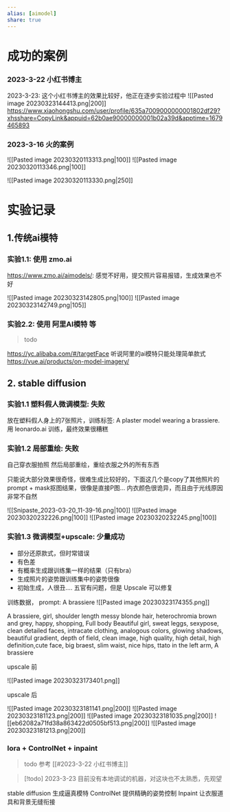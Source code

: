 ```yaml
---
alias: [aimodel]
share: true
---
```


# 成功的案例

### 2023-3-22 小红书博主
2023-3-23: 这个小红书博主的效果比较好，他正在逐步实验过程中
![[Pasted image 20230323144413.png|200]]
https://www.xiaohongshu.com/user/profile/635a7009000000001802df29?xhsshare=CopyLink&appuid=62b0ae90000000001b02a39d&apptime=1679465893


### 2023-3-16 火的案例

![[Pasted image 20230320113313.png|100]] ![[Pasted image 20230320113346.png|100]]

![[Pasted image 20230320113330.png|250]]


# 实验记录


## 1.传统ai模特
### 实验1.1: 使用 zmo.ai
https://www.zmo.ai/aimodels/: 感觉不好用，提交照片容易报错，生成效果也不好

![[Pasted image 20230323142805.png|100]] ![[Pasted image 20230323142749.png|105]]

### 实验2.2: 使用 阿里AI模特 等
> todo

https://yc.alibaba.com/#/targetFace 听说阿里的ai模特只能处理简单款式
https://vue.ai/products/on-model-imagery/

## 2. stable diffusion
### 实验1.1 塑料假人微调模型: 失败
放在塑料假人身上的7张照片，训练标签: A plaster model wearing a brassiere. 用 leonardo.ai 训练，最终效果很糟糕

### 实验1.2 局部重绘: 失败

自己穿衣服拍照 然后局部重绘，重绘衣服之外的所有东西

只能说大部分效果很奇怪，很难生成比较好的，下面这几个是copy了其他照片的 prompt + mask抠图结果，很像是直接P图...  内衣颜色很诡异，而且由于光线原因非常不自然

![[Snipaste_2023-03-20_11-39-16.png|100]] ![[Pasted image 20230320232226.png|100]] ![[Pasted image 20230320232245.png|100]] 

### 实验1.3 微调模型+upscale: 少量成功

- 部分还原款式，但时常错误
- 有色差
- 有概率生成跟训练集一样的结果（只有bra）
- 生成照片的姿势跟训练集中的姿势很像
- 初始生成，人很丑.... 五官有问题，但是 Upscale 可以修复

训练数据， prompt: A brassiere
![[Pasted image 20230323174355.png]]

A brassiere, girl, shoulder length messy blonde hair, heterochromia brown and grey, happy, shopping, Full body Beautiful girl, sweat leggs, sexypose, clean detailed faces, intracate clothing, analogous colors, glowing shadows, beautiful gradient, depth of field, clean image, high quality, high detail, high definition,cute face, big braest, slim waist, nice hips, ttato in the left arm, A brassiere

upscale 前

![[Pasted image 20230323173401.png]]

upscale 后

![[Pasted image 20230323181141.png|200]] ![[Pasted image 20230323181123.png|200]] ![[Pasted image 20230323181035.png|200]]
![[eb62082a71fd38a863422d0505bf513.png|200]] ![[Pasted image 20230323181213.png|200]]

### lora + ControlNet + inpaint

> todo 参考 [[#2023-3-22 小红书博主]] 

> [!todo] 2023-3-23 目前没有本地调试的机器，对这块也不太熟悉，先观望

stable diffusion 生成逼真模特
ControlNet 提供精确的姿势控制
Inpaint 让衣服道具和背景无缝衔接

